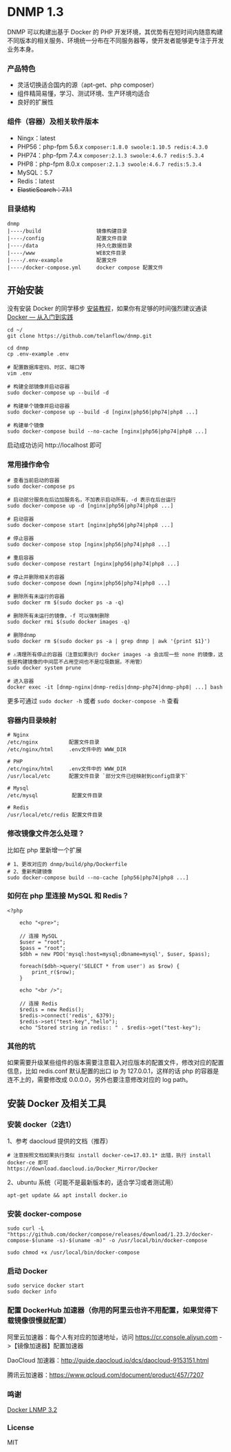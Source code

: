 # DNMP 1.3

DNMP 可以构建出基于 Docker 的 PHP 开发环境，其优势有在短时间内随意构建不同版本的相关服务、环境统一分布在不同服务器等，使开发者能够更专注于开发业务本身。

### 产品特色

* 灵活切换适合国内的源（apt-get、php composer）
* 组件精简易懂，学习、测试环境、生产环境均适合
* 良好的扩展性

### 组件（容器）及相关软件版本

* Ningx：latest
* PHP56：php-fpm 5.6.x `composer:1.8.0 swoole:1.10.5 redis:4.3.0`
* PHP74：php-fpm 7.4.x `composer:2.1.3 swoole:4.6.7 redis:5.3.4`
* PHP8：php-fpm 8.0.x `composer:2.1.3 swoole:4.6.7 redis:5.3.4`
* MySQL：5.7
* Redis：latest
* ~~ElasticSearch：7.1.1~~

### 目录结构

    dnmp
    |----/build                  镜像构建目录
    |----/config                 配置文件目录
    |----/data                   持久化数据目录
    |----/www                    WEB文件目录
    |----/.env-example           配置文件
    |----/docker-compose.yml     docker compose 配置文件

## 开始安装

没有安装 Docker 的同学移步 [安装教程](https://github.com/telanflow/dnmp.git#安装-docker-及相关工具)，如果你有足够的时间强烈建议通读 [Docker — 从入门到实践](https://yeasy.gitbooks.io/docker_practice/content/)

    cd ~/
    git clone https://github.com/telanflow/dnmp.git

    cd dnmp
    cp .env-example .env

    # 配置数据库密码、时区、端口等
    vim .env

    # 构建全部镜像并启动容器
    sudo docker-compose up --build -d

    # 构建单个镜像并启动容器
    sudo docker-compose up --build -d [nginx|php56|php74|php8 ...]

    # 构建单个镜像
    sudo docker-compose build --no-cache [nginx|php56|php74|php8 ...]

启动成功访问 http://localhost 即可

### 常用操作命令

    # 查看当前启动的容器
    sudo docker-compose ps
    
    # 启动部分服务在后边加服务名，不加表示启动所有，-d 表示在后台运行
    sudo docker-compose up -d [nginx|php56|php74|php8 ...]
    
    # 启动容器
    sudo docker-compose start [nginx|php56|php74|php8 ...]

    # 停止容器
    sudo docker-compose stop [nginx|php56|php74|php8 ...]

    # 重启容器
    sudo docker-compose restart [nginx|php56|php74|php8 ...]

    # 停止并删除相关的容器
    sudo docker-compose down [nginx|php56|php74|php8 ...]

    # 删除所有未运行的容器
    sudo docker rm $(sudo docker ps -a -q)

    # 删除所有未运行的镜像，-f 可以强制删除
    sudo docker rmi $(sudo docker images -q)

    # 删除dnmp
    sudo docker rm $(sudo docker ps -a | grep dnmp | awk '{print $1}')

    # ⚠️清理所有停止的容器（注意如果执行 docker images -a 会出现一些 none 的镜像，这些是构建镜像的中间层不占用空间也不是垃圾数据，不用管）
    sudo docker system prune

    # 进入容器
    docker exec -it [dnmp-nginx|dnmp-redis|dnmp-php74|dnmp-php8| ...] bash

更多可通过 `sudo docker -h` 或者 `sudo docker-compose -h` 查看

### 容器内目录映射

```
# Nginx
/etc/nginx          配置文件目录
/etc/nginx/html     .env文件中的 WWW_DIR

# PHP
/etc/nginx/html     .env文件中的 WWW_DIR
/usr/local/etc      配置文件目录 `部分文件已经映射到config目录下`

# Mysql
/etc/mysql           配置文件目录

# Redis
/usr/local/etc/redis 配置文件目录

```

### 修改镜像文件怎么处理？
    
比如在 php 里新增一个扩展

    # 1、更改对应的 dnmp/build/php/Dockerfile
    # 2、重新构建镜像
    sudo docker-compose build --no-cache [php56|php74|php8 ...]

### 如何在 php 里连接 MySQL 和 Redis？

    <?php

        echo "<pre>";

        // 连接 MySQL
        $user = "root";
        $pass = "root";
        $dbh = new PDO('mysql:host=mysql;dbname=mysql', $user, $pass);
        
        foreach($dbh->query('SELECT * from user') as $row) {
            print_r($row);
        }

        echo "<br />";

        // 连接 Redis
        $redis = new Redis();
        $redis->connect('redis', 6379);
        $redis->set("test-key","hello");
        echo "Stored string in redis:: " . $redis->get("test-key");

### 其他的坑

如果需要升级某些组件的版本需要注意载入对应版本的配置文件，修改对应的配置信息，比如 redis.conf 默认配置的出口 ip 为 127.0.0.1，这样的话 php 的容器是连不上的，需要修改成 0.0.0.0，另外也要注意修改对应的 log path。

## 安装 Docker 及相关工具

### 安装 docker（2选1）
    
1、参考 daocloud 提供的文档（推荐）

    # 注意按照文档如果执行类似 install docker-ce=17.03.1* 出错，执行 install docker-ce 即可
    https://download.daocloud.io/Docker_Mirror/Docker

2、ubuntu 系统（可能不是最新版本的，适合学习或者测试用）

    apt-get update && apt install docker.io    
    
### 安装 docker-compose
    
    sudo curl -L "https://github.com/docker/compose/releases/download/1.23.2/docker-compose-$(uname -s)-$(uname -m)" -o /usr/local/bin/docker-compose
    
    sudo chmod +x /usr/local/bin/docker-compose

### 启动 Docker

    sudo service docker start
    sudo docker info

### 配置 DockerHub 加速器（你用的阿里云也许不用配置，如果觉得下载镜像很慢就配置）

阿里云加速器：每个人有对应的加速地址，访问 https://cr.console.aliyun.com ->【镜像加速器】配置加速器

DaoCloud 加速器：http://guide.daocloud.io/dcs/daocloud-9153151.html

腾讯云加速器：https://www.qcloud.com/document/product/457/7207

### 鸣谢
[Docker LNMP 3.2](https://github.com/exc-soft/docker-lnmp)

### License
MIT
